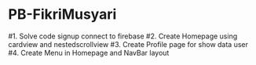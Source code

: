 # PB-FikriMusyari

#1. Solve code signup connect to firebase
#2. Create Homepage using cardview and nestedscrollview
#3. Create Profile page for show data user
#4. Create Menu in Homepage and NavBar layout